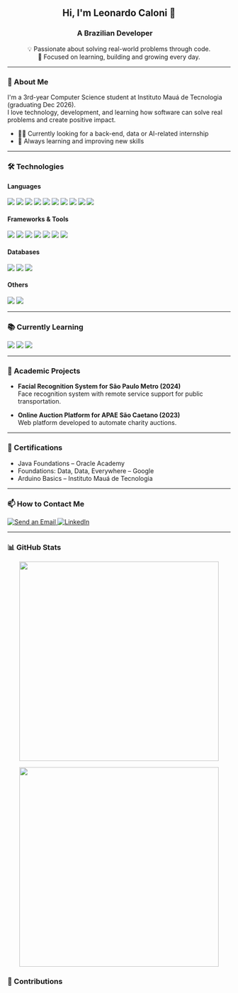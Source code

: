 ## <p align="center">Hi, I'm Leonardo Caloni 👋</p>
### <p align="center">A Brazilian Developer <img src="https://www.bandeirasnacionais.com/data/flags/emoji/facebook/256x256/br.png" width="15" /></p>

<p align="center">💡 Passionate about solving real-world problems through code.<br/>
🎯 Focused on learning, building and growing every day.</p>

---

### 🚀 About Me
I'm a 3rd-year Computer Science student at Instituto Mauá de Tecnologia (graduating Dec 2026).  
I love technology, development, and learning how software can solve real problems and create positive impact.

- 👨‍💻 Currently looking for a back-end, data or AI-related internship  
- 🧠 Always learning and improving new skills

---

### 🛠️ Technologies

#### Languages 
<p>
<img src="https://img.shields.io/badge/Java-ED8B00?style=for-the-badge&logo=openjdk&logoColor=white" />
<img src="https://img.shields.io/badge/Python-3776AB?style=for-the-badge&logo=python&logoColor=white" />
<img src="https://img.shields.io/badge/JavaScript-F7DF1E?style=for-the-badge&logo=javascript&logoColor=black" />
<img src="https://img.shields.io/badge/TypeScript-007ACC?style=for-the-badge&logo=typescript&logoColor=white" />
<img src="https://img.shields.io/badge/SQL-003B57?style=for-the-badge&logo=postgresql&logoColor=white" />
<img src="https://img.shields.io/badge/Dart-0175C2?style=for-the-badge&logo=dart&logoColor=white" />
<img src="https://img.shields.io/badge/C-00599C?style=for-the-badge&logo=c&logoColor=white" />
<img src="https://img.shields.io/badge/C++-00599C?style=for-the-badge&logo=c%2B%2B&logoColor=white" />
<img src="https://img.shields.io/badge/HTML5-E34F26?style=for-the-badge&logo=html5&logoColor=white" />
<img src="https://img.shields.io/badge/CSS3-1572B6?style=for-the-badge&logo=css3&logoColor=white" />
</p>

#### Frameworks & Tools
<p>
<img src="https://img.shields.io/badge/React-20232A?style=for-the-badge&logo=react&logoColor=61DAFB" />
<img src="https://img.shields.io/badge/React_Native-61DAFB?style=for-the-badge&logo=react&logoColor=white" />
<img src="https://img.shields.io/badge/Node.js-339933?style=for-the-badge&logo=node.js&logoColor=white" />
<img src="https://img.shields.io/badge/FastAPI-009688?style=for-the-badge&logo=fastapi&logoColor=white" />
<img src="https://img.shields.io/badge/Flask-000000?style=for-the-badge&logo=flask&logoColor=white" />
<img src="https://img.shields.io/badge/Flutter-02569B?style=for-the-badge&logo=flutter&logoColor=white" />
<img src="https://img.shields.io/badge/Git-F05032?style=for-the-badge&logo=git&logoColor=white" />
</p>

#### Databases
<p>
<img src="https://img.shields.io/badge/MySQL-005C84?style=for-the-badge&logo=mysql&logoColor=white" />
<img src="https://img.shields.io/badge/PostgreSQL-336791?style=for-the-badge&logo=postgresql&logoColor=white" />
<img src="https://img.shields.io/badge/MongoDB-47A248?style=for-the-badge&logo=mongodb&logoColor=white" />
</p>

#### Others 
<p>
<img src="https://img.shields.io/badge/Agile-02569B?style=for-the-badge&logo=scrumalliance&logoColor=white" />
<img src="https://img.shields.io/badge/Microsoft_Office-D83B01?style=for-the-badge&logo=microsoft-office&logoColor=white" />
</p>


---

### 📚 Currently Learning
<p>
<img src="https://img.shields.io/badge/Spring_Boot-6DB33F?style=for-the-badge&logo=spring-boot&logoColor=white" />
<img src="https://img.shields.io/badge/Go-00ADD8?style=for-the-badge&logo=go&logoColor=white" />
<img src="https://img.shields.io/badge/AWS-232F3E?style=for-the-badge&logo=amazon-aws&logoColor=white" />
</p>

---

### 🧪 Academic Projects

- **Facial Recognition System for São Paulo Metro (2024)**  
  Face recognition system with remote service support for public transportation.

- **Online Auction Platform for APAE São Caetano (2023)**  
  Web platform developed to automate charity auctions.

---

### 📜 Certifications

- Java Foundations – Oracle Academy  
- Foundations: Data, Data, Everywhere – Google  
- Arduino Basics – Instituto Mauá de Tecnologia

---

### 📫 How to Contact Me

<a href="mailto:leomunduruca@gmail.com">
  <img src="https://img.shields.io/badge/Gmail-D14836?style=for-the-badge&logo=gmail&logoColor=white" alt="Send an Email"/>
</a>

<a href="https://www.linkedin.com/in/leocaloni/">
  <img src="https://img.shields.io/badge/LinkedIn-0077B5?style=for-the-badge&logo=linkedin&logoColor=white" alt="LinkedIn"/>
</a>

---

### 📊 GitHub Stats

<p align="center">
  <img src="https://github-readme-stats.vercel.app/api?username=leocaloni&show_icons=true&theme=github_dark" width="450"/>
</p>
<p align="center">
  <img src="https://github-readme-stats.vercel.app/api/top-langs/?username=leocaloni&theme=github_dark&layout=compact" width="450"/>
</p>

### 🐍 Contributions


